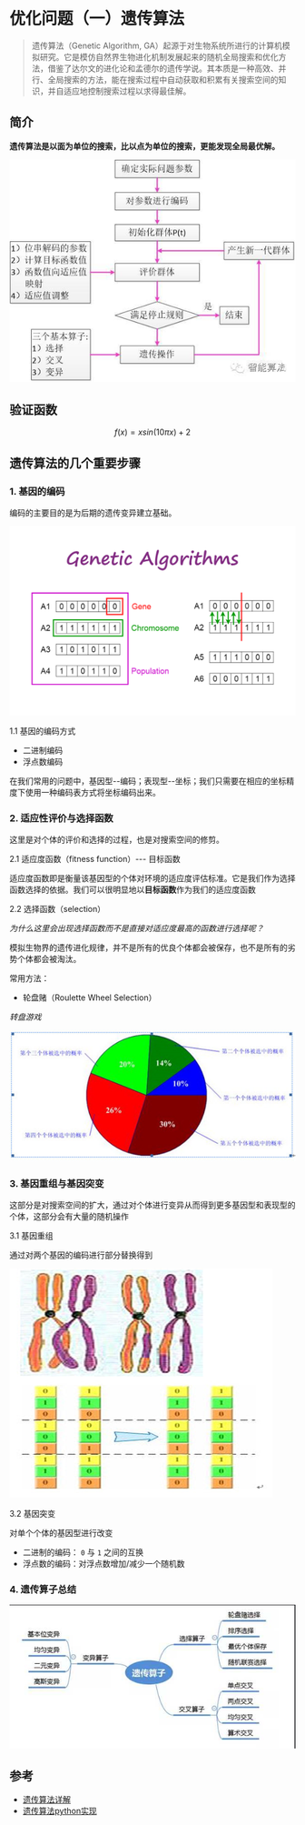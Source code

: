 # 优化问题（一）遗传算法

> 遗传算法（Genetic Algorithm, GA）起源于对生物系统所进行的计算机模拟研究。它是模仿自然界生物进化机制发展起来的随机全局搜索和优化方法，借鉴了达尔文的进化论和孟德尔的遗传学说。其本质是一种高效、并行、全局搜索的方法，能在搜索过程中自动获取和积累有关搜索空间的知识，并自适应地控制搜索过程以求得最佳解。

## 简介

**遗传算法是以面为单位的搜索，比以点为单位的搜索，更能发现全局最优解。**

![process](./img/genetic_algorithm_process.jpeg)

## 验证函数

$$f(x)=xsin(10\pi x)+2$$

## 遗传算法的几个重要步骤

### 1. 基因的编码

编码的主要目的是为后期的遗传变异建立基础。

![code](./img/genetic_algorithm.png)

1.1 基因的编码方式

- 二进制编码
- 浮点数编码

在我们常用的问题中，基因型--编码；表现型--坐标；我们只需要在相应的坐标精度下使用一种编码表方式将坐标编码出来。

### 2. 适应性评价与选择函数

这里是对个体的评价和选择的过程，也是对搜索空间的修剪。

2.1 适应度函数（fitness function）--- 目标函数

适应度函数即是衡量该基因型的个体对环境的适应度评估标准。它是我们作为选择函数选择的依据。我们可以很明显地以**目标函数**作为我们的适应度函数

2.2 选择函数（selection）

*为什么这里会出现选择函数而不是直接对适应度最高的函数进行选择呢？*

模拟生物界的遗传进化规律，并不是所有的优良个体都会被保存，也不是所有的劣势个体都会被淘汰。

常用方法：

- 轮盘赌（Roulette Wheel Selection）
  
*转盘游戏*

![roulette_wheel](./img/roulette_wheel_selection.png)

### 3. 基因重组与基因突变

这部分是对搜索空间的扩大，通过对个体进行变异从而得到更多基因型和表现型的个体，这部分会有大量的随机操作

3.1 基因重组

通过对两个基因的编码进行部分替换得到

![ge_reconstruct](./img/ga_ge_reconstruct.png)

3.2 基因突变

对单个个体的基因型进行改变

- 二进制的编码： `0` 与 `1` 之间的互换
- 浮点数的编码：对浮点数增加/减少一个随机数

### 4. 遗传算子总结

![ga_operator](./img/ga_operator.png)

## 参考

- [遗传算法详解](https://blog.csdn.net/u010451580/article/details/51178225)
- [遗传算法python实现](https://blog.csdn.net/zzzzjh/article/details/80633573)